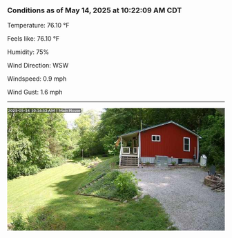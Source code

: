 ### Conditions as of May 14, 2025 at 10:22:09 AM CDT 

Temperature: 76.10 &deg;F

Feels like: 76.10 &deg;F

Humidity: 75%

Wind Direction: WSW

Windspeed: 0.9 mph

Wind Gust: 1.6 mph

---

<img src="./images/latest.jpeg"/>

